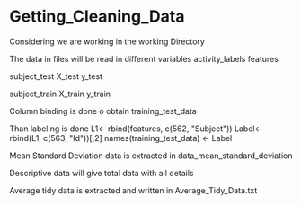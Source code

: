 Getting_Cleaning_Data
=====================
Considering we are working in the working Directory

The data in files will be read in different variables
activity_labels 
features 

subject_test 
X_test 
y_test 

subject_train 
X_train 
y_train


Column binding is done o obtain training_test_data

Than labeling is done 
L1<- rbind(features, c(562, "Subject"))
Label<- rbind(L1, c(563, "Id"))[,2]
names(training_test_data) <- Label


Mean Standard Deviation data is extracted in data_mean_standard_deviation

Descriptive data will give total data with all details

Average tidy data is extracted and written in Average_Tidy_Data.txt
